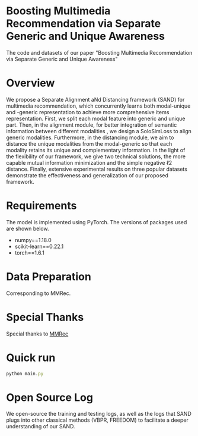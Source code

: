 # Boosting Multimedia Recommendation via Separate Generic and Unique Awareness

The code and datasets of our paper "Boosting Multimedia Recommendation via Separate Generic and
Unique Awareness"

# Overview

We propose a Separate Alignment aNd Distancing framework (SAND) for multimedia recommendation, which concurrently learns both modal-unique and -generic representation to achieve more comprehensive items representation. First, we split each modal feature into generic and unique part. Then, in the alignment module, for better integration of semantic information between different modalities , we design a SoloSimLoss to align generic modalities. Furthermore, in the distancing module, we aim to distance the unique modalities from the modal-generic so that each modality retains its unique and complementary information. In the light of the flexibility of our framework, we give two technical solutions, the more capable mutual information minimization and the simple negative ℓ2 distance. Finally, extensive experimental results on three popular datasets demonstrate the effectiveness and generalization of our proposed framework.

# Requirements

The model is implemented using PyTorch. The versions of packages used are shown below.

- numpy==1.18.0
- scikit-learn==0.22.1
- torch==1.6.1

# Data Preparation


Corresponding to MMRec.

# Special Thanks

Special thanks to [MMRec](https://github.com/enoche/MMRec)

# Quick run

```js
python main.py
```

# Open Source Log

We open-source the training and testing logs, as well as the logs that SAND plugs into other classical methods (VBPR, FREEDOM) to facilitate a deeper understanding of our SAND.

